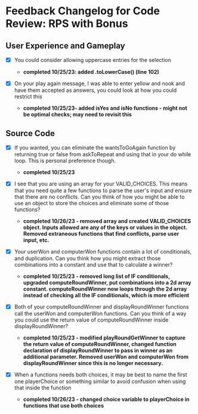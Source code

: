 # Feedback Changelog for Code Review: RPS with Bonus #

## User Experience and Gameplay ##

- [x] You could consider allowing uppercase entries for the selection 

  - **completed 10/25/23: added .toLowerCase() (line 102)**

- [x] On your play again message, I was able to enter yellow and nook and have them accepted as answers, you could look at how you could restrict this 

  - **completed 10/25/23- added isYes and isNo functions - might not be optimal checks; may need to revisit this**

## Source Code ##

- [x] If you wanted, you can eliminate the wantsToGoAgain function by returning true or false from askToRepeat and using that in your do while loop. This is personal preference though.

  - **completed 10/25/23**

- [x] I see that you are using an array for your VALID_CHOICES. This means that you need quite a few functions to parse the user's input and ensure that there are no conflicts. Can you think of how you might be able to use an object to store the choices and eliminate some of those functions?

  - **completed 10/26/23  - removed array and created VALID_CHOICES object. Inputs allowed are any of the keys or values in the object. Removed extraneous functions that find conflicts, parse user input, etc.**

- [x] Your userWon and computerWon functions contain a lot of conditionals, and duplication. Can you think how you might extract those combinations into a constant and use that to calculate a winner?

  - **completed 10/25/23 - removed long list of IF conditionals, upgraded computeRoundWinner, put combinations into a 2d array constant. computeRoundWinner now loops through the 2d array instead of checking all the IF conditionals, which is more efficient**

- [x] Both of your computeRoundWinner and displayRoundWinner functions call the userWon and computerWon functions. Can you think of a way you could use the return value of computeRoundWinner inside displayRoundWinner?

  - **completed 10/25/23 - modified playRoundGetWinner to capture the return value of computeRoundWinner, changed function declaration of displayRoundWinner to pass in winner as an additional parameter. Removed userWon and computerWon from displayRoundWinner since this is no longer necessary.**
  
- [x] When a functions needs both choices, it may be best to name the first one playerChoice or something similar to avoid confusion when using that inside the function

  - **completed 10/26/23  - changed choice variable to playerChoice in functions that use both choices**